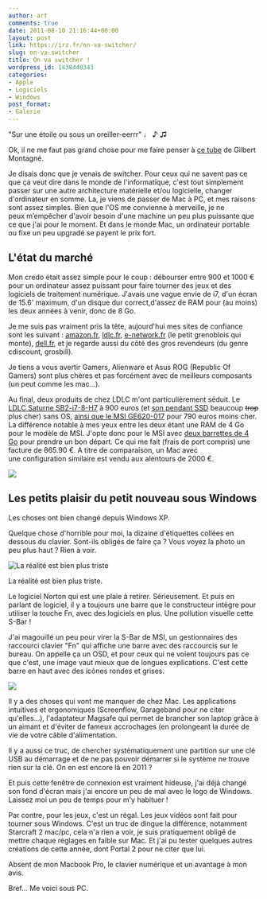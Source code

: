 ```yaml
---
author: art
comments: true
date: 2011-08-10 21:16:44+00:00
layout: post
link: https://irz.fr/on-va-switcher/
slug: on-va-switcher
title: On va switcher !
wordpress_id: 1438448343
categories:
- Apple
- Logiciels
- Windows
post_format:
- Galerie
---
```


"Sur une étoile ou sous un oreiller-eerrr" ♩ ♪ ♫

Ok, il ne me faut pas grand chose pour me faire penser à [ce tube](http://www.dailymotion.com/video/x43vve_on-va-s-aimer_music) de Gilbert Montagné.

Je disais donc que je venais de switcher. Pour ceux qui ne savent pas ce que ça veut dire dans le monde de l'informatique, c'est tout simplement passer sur une autre architecture matérielle et/ou logicielle, changer d'ordinateur en somme. La, je viens de passer de Mac à PC, et mes raisons sont assez simples. Bien que l'OS me convienne à merveille, je ne peux m’empêcher d'avoir besoin d'une machine un peu plus puissante que ce que j'ai pour le moment. Et dans le monde Mac, un ordinateur portable ou fixe un peu upgradé se payent le prix fort.


## L'état du marché


Mon credo était assez simple pour le coup : débourser entre 900 et 1000 € pour un ordinateur assez puissant pour faire tourner des jeux et des logiciels de traitement numérique. J'avais une vague envie de i7, d'un écran de 15.6' maximum, d'un disque dur correct,d'assez de RAM pour (au moins) les deux années à venir, donc de 8 Go.

Je me suis pas vraiment pris la tête, aujourd'hui mes sites de confiance sont les suivant : [amazon.fr](http://amazon.fr), [ldlc.fr](http://ldlc.fr), [e-network.fr](http://e-network.fr) (le petit grenoblois qui monte), [dell.fr](http://dell.fr), et je regarde aussi du côté des gros revendeurs (du genre cdiscount, grosbill).

Je tiens a vous avertir Gamers, Alienware et Asus ROG (Republic Of Gamers) sont plus chères et pas forcément avec de meilleurs composants (un peut comme les mac...).

Au final, deux produits de chez LDLC m'ont particulièrement séduit. Le[ LDLC Saturne SB2-i7-8-H7](http://www.ldlc.com/fiche/PB00111813.html) à 900 euros (et [son pendant SSD](http://www.ldlc.com/fiche/PB00111814.html) beaucoup <del>trop</del> plus cher) sans OS, [ainsi que le MSI GE620-017](http://www.ldlc.com/fiche/PB00113446.html) pour 790 euros moins cher. La différence notable à mes yeux entre les deux étant une RAM de 4 Go pour le modèle de MSI. J'opte donc pour le MSI avec [deux barrettes de 4 Go](http://www.ldlc.com/fiche/PB00107667.html) pour prendre un bon départ. Ce qui me fait (frais de port compris) une facture de 865.90 €. A titre de comparaison, un Mac avec une configuration similaire est vendu aux alentours de 2000 €.

![](https://static.irz.fr/2011/08/msi-ge620.jpg)


## Les petits plaisir du petit nouveau sous Windows


Les choses ont bien changé depuis Windows XP.

Quelque chose d'horrible pour moi, la dizaine d'étiquettes collées en dessous du clavier. Sont-ils obligés de faire ça ? Vous voyez la photo un peu plus haut ? Rien à voir.

![La réalité est bien plus triste](https://static.irz.fr/2011/08/photo-1024x764.jpg)

La réalité est bien plus triste.

Le logiciel Norton qui est une plaie à retirer. Sérieusement. Et puis en parlant de logiciel, il y a toujours une barre que le constructeur intègre pour utiliser la touche Fn, avec des logiciels en plus. Une pollution visuelle cette S-Bar !

J'ai magouillé un peu pour virer la S-Bar de MSI, un gestionnaires des raccourci clavier "Fn" qui affiche une barre avec des raccourcis sur le bureau. On appelle ça un OSD, et pour ceux qui ne voient toujours pas ce que c'est, une image vaut mieux que de longues explications. C'est cette barre en haut avec des icônes rondes et grises.

![](https://static.irz.fr/2011/08/s-bar.jpg)

Il y a des choses qui vont me manquer de chez Mac. Les applications intuitives et ergonomiques (Screenflow, Garageband pour ne citer qu'elles...), l'adaptateur Magsafe qui permet de brancher son laptop grâce à un aimant et d'éviter de fameux accrochages (en prolongeant la durée de vie de votre câble d'alimentation.

Il y a aussi ce truc, de chercher systématiquement une partition sur une clé USB au démarrage et de ne pas pouvoir démarrer si le système ne trouve rien sur la clé. On en est encore là en 2011 ?

Et puis cette fenêtre de connexion est vraiment hideuse, j'ai déjà changé son fond d'écran mais j'ai encore un peu de mal avec le logo de Windows. Laissez moi un peu de temps pour m'y habituer !

Par contre, pour les jeux, c'est un régal. Les jeux vidéos sont fait pour tourner sous Windows. C'est un truc de dingue la différence, notamment Starcraft 2 mac/pc, cela n'a rien a voir, je suis pratiquement obligé de mettre chaque réglages en faible sur Mac. Et j'ai pu tester quelques autres créations de cette année, dont Portal 2 pour ne citer que lui.

Absent de mon Macbook Pro, le clavier numérique et un avantage à mon avis.

Bref... Me voici sous PC.
